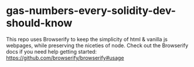 # gas-numbers-every-solidity-dev-should-know

This repo uses Browserify to keep the simplicity of html & vanilla js webpages, while preserving the niceties of node. Check out the Browserify docs if you need help getting started: https://github.com/browserify/browserify#usage